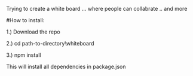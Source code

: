 Trying to  create a white board ... where people can collabrate .. and more


#How to install:

1.) Download the repo

2.) cd path-to-directory\whiteboard

3.) npm install

This will install all dependencies in package.json
